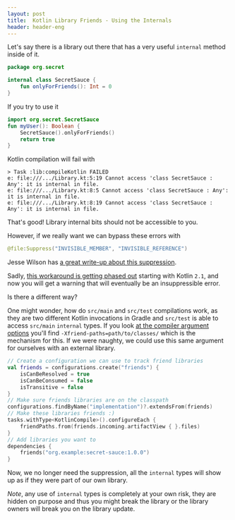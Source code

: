 ```yaml
---
layout: post
title:  Kotlin Library Friends - Using the Internals
header: header-eng
---
```


Let's say there is a library out there that has a very useful `internal` method inside of it.

```kotlin
package org.secret

internal class SecretSauce {
    fun onlyForFriends(): Int = 0
}
```

If you try to use it
```kotlin
import org.secret.SecretSauce
fun myUser(): Boolean {
    SecretSauce().onlyForFriends()
    return true
}
```

Kotlin compilation will fail with
```
> Task :lib:compileKotlin FAILED
e: file:///.../Library.kt:5:19 Cannot access 'class SecretSauce : Any': it is internal in file.
e: file:///.../Library.kt:8:5 Cannot access 'class SecretSauce : Any': it is internal in file.
e: file:///.../Library.kt:8:19 Cannot access 'class SecretSauce : Any': it is internal in file.
```

That's good! Library internal bits should not be accessible to you.

However, if we really want we can bypass these errors with
```kotlin
@file:Suppress("INVISIBLE_MEMBER", "INVISIBLE_REFERENCE")
```
Jesse Wilson has [a great write-up about this suppression](https://publicobject.com/2024/01/30/internal-visibility/).

Sadly, [this workaround is getting phased out](https://youtrack.jetbrains.com/issue/KT-60866) starting with
Kotlin `2.1`, and now you will get a warning that will eventually be an insuppressible error.

Is there a different way?

One might wonder, how do `src/main` and `src/test` compilations work, as they are two different Kotlin invocations in
Gradle and `src/test` is able to access `src/main` `internal` types. If you look [at the compiler argument options](https://github.com/JetBrains/kotlin/blob/2.1.0/compiler/cli/cli-common/src/org/jetbrains/kotlin/cli/common/arguments/K2JVMCompilerArguments.kt#L520)
you'll find `-Xfriend-paths=path/to/classes/` which is the mechanism for this. If we were naughty, we could use this
same argument for ourselves with an external library.

```kotlin
// Create a configuration we can use to track friend libraries
val friends = configurations.create("friends") {
    isCanBeResolved = true
    isCanBeConsumed = false
    isTransitive = false
}
// Make sure friends libraries are on the classpath
configurations.findByName("implementation")?.extendsFrom(friends)
// Make these libraries friends :) 
tasks.withType<KotlinCompile>().configureEach {
    friendPaths.from(friends.incoming.artifactView { }.files)
}
// Add libraries you want to 
dependencies {
    friends("org.example:secret-sauce:1.0.0")
}
```

Now, we no longer need the suppression, all the `internal` types will show up as if they were part of our own library.

*Note*, any use of `internal` types is completely at your own risk, they are hidden on purpose and thus you might break
the library or the library owners will break you on the library update.